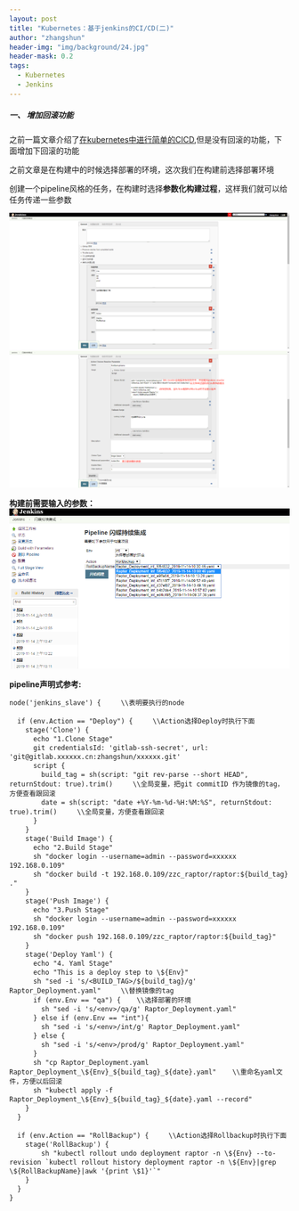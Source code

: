 ```yaml
---
layout: post
title: "Kubernetes：基于jenkins的CI/CD(二)"
author: "zhangshun"
header-img: "img/background/24.jpg"
header-mask: 0.2
tags:
  - Kubernetes
  - Jenkins
---
```


##### 一、 增加回滚功能

之前一篇文章介绍了[在kubernetes中进行简单的CICD](https://blog.zs-fighting.cn/2019/11/08/Kubernetes-%E5%9F%BA%E4%BA%8Ejenkins%E7%9A%84CICD(%E4%B8%80)/),但是没有回滚的功能，下面增加下回滚的功能

之前文章是在构建中的时候选择部署的环境，这次我们在构建前选择部署环境

创建一个pipeline风格的任务，在构建时选择**参数化构建过程**，这样我们就可以给任务传递一些参数

![](/img/in-post/2019-11-08-Kubernetes-基于jenkins的CICD/参数化构建01.png)
![](/img/in-post/2019-11-08-Kubernetes-基于jenkins的CICD/参数化构建02.png)

**构建前需要输入的参数：**
![](/img/in-post/2019-11-08-Kubernetes-基于jenkins的CICD/效果图.png)

**pipeline声明式参考:**
```
node('jenkins_slave') {		\\表明要执行的node

  if (env.Action == "Deploy") {		\\Action选择Deploy时执行下面
    stage('Clone') {
      echo "1.Clone Stage"
      git credentialsId: 'gitlab-ssh-secret', url: 'git@gitlab.xxxxxx.cn:zhangshun/xxxxxx.git'
      script {
        build_tag = sh(script: "git rev-parse --short HEAD", returnStdout: true).trim()		\\全局变量，把git commitID 作为镜像的tag，方便查看跟回滚
        date = sh(script: "date +%Y-%m-%d-%H:%M:%S", returnStdout: true).trim()		\\全局变量，方便查看跟回滚
      }      
    }
    stage('Build Image') {
      echo "2.Build Stage"
      sh "docker login --username=admin --password=xxxxxx 192.168.0.109"
      sh "docker build -t 192.168.0.109/zzc_raptor/raptor:${build_tag} ."
    }
    stage('Push Image') {
      echo "3.Push Stage"
      sh "docker login --username=admin --password=xxxxxx 192.168.0.109"
      sh "docker push 192.168.0.109/zzc_raptor/raptor:${build_tag}"
    }
    stage('Deploy Yaml') {
      echo "4. Yaml Stage"
      echo "This is a deploy step to \${Env}"
      sh "sed -i 's/<BUILD_TAG>/${build_tag}/g' Raptor_Deployment.yaml"		\\替换镜像的tag
      if (env.Env == "qa") {	\\选择部署的环境
        sh "sed -i 's/<env>/qa/g' Raptor_Deployment.yaml"
      } else if (env.Env == "int"){
        sh "sed -i 's/<env>/int/g' Raptor_Deployment.yaml"
      } else {
        sh "sed -i 's/<env>/prod/g' Raptor_Deployment.yaml"
      }
      sh "cp Raptor_Deployment.yaml Raptor_Deployment_\${Env}_${build_tag}_${date}.yaml"	\\重命名yaml文件，方便以后回滚
      sh "kubectl apply -f Raptor_Deployment_\${Env}_${build_tag}_${date}.yaml --record"
    }
  }

  if (env.Action == "RollBackup") {		\\Action选择Rollbackup时执行下面
    stage('RollBackup') {
        sh "kubectl rollout undo deployment raptor -n \${Env} --to-revision `kubectl rollout history deployment raptor -n \${Env}|grep \${RollBackupName}|awk '{print \$1}'`"
    }
  }
}
```